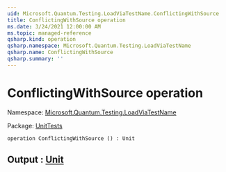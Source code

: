 ```yaml
---
uid: Microsoft.Quantum.Testing.LoadViaTestName.ConflictingWithSource
title: ConflictingWithSource operation
ms.date: 3/24/2021 12:00:00 AM
ms.topic: managed-reference
qsharp.kind: operation
qsharp.namespace: Microsoft.Quantum.Testing.LoadViaTestName
qsharp.name: ConflictingWithSource
qsharp.summary: ''
---
```


# ConflictingWithSource operation

Namespace: [Microsoft.Quantum.Testing.LoadViaTestName](xref:Microsoft.Quantum.Testing.LoadViaTestName)

Package: [UnitTests](https://nuget.org/packages/UnitTests)




```qsharp
operation ConflictingWithSource () : Unit
```


## Output : [Unit](xref:microsoft.quantum.lang-ref.unit)

